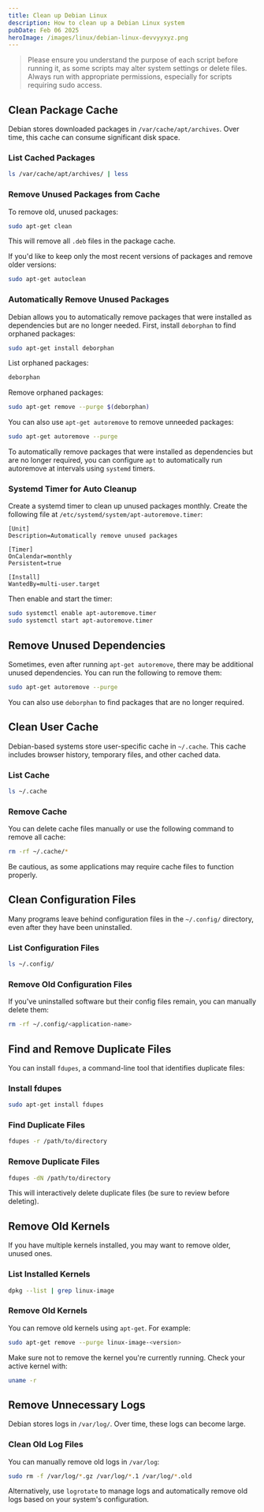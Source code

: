 ```yaml
---
title: Clean up Debian Linux
description: How to clean up a Debian Linux system
pubDate: Feb 06 2025
heroImage: /images/linux/debian-linux-devvyyxyz.png
---
```

> Please ensure you understand the purpose of each script before running it, as some scripts may alter system settings or delete files. Always run with appropriate permissions, especially for scripts requiring sudo access.
## Clean Package Cache
Debian stores downloaded packages in `/var/cache/apt/archives`. Over time, this cache can consume significant disk space.

### List Cached Packages
```bash
ls /var/cache/apt/archives/ | less
```

### Remove Unused Packages from Cache
To remove old, unused packages:
```bash
sudo apt-get clean
```
This will remove all `.deb` files in the package cache.

If you'd like to keep only the most recent versions of packages and remove older versions:
```bash
sudo apt-get autoclean
```

### Automatically Remove Unused Packages
Debian allows you to automatically remove packages that were installed as dependencies but are no longer needed. First, install `deborphan` to find orphaned packages:
```bash
sudo apt-get install deborphan
```

List orphaned packages:
```bash
deborphan
```

Remove orphaned packages:
```bash
sudo apt-get remove --purge $(deborphan)
```

You can also use `apt-get autoremove` to remove unneeded packages:
```bash
sudo apt-get autoremove --purge
```

To automatically remove packages that were installed as dependencies but are no longer required, you can configure `apt` to automatically run autoremove at intervals using `systemd` timers.

### Systemd Timer for Auto Cleanup
Create a systemd timer to clean up unused packages monthly. Create the following file at `/etc/systemd/system/apt-autoremove.timer`:
```
[Unit]
Description=Automatically remove unused packages

[Timer]
OnCalendar=monthly
Persistent=true

[Install]
WantedBy=multi-user.target
```

Then enable and start the timer:
```bash
sudo systemctl enable apt-autoremove.timer
sudo systemctl start apt-autoremove.timer
```

## Remove Unused Dependencies
Sometimes, even after running `apt-get autoremove`, there may be additional unused dependencies. You can run the following to remove them:

```bash
sudo apt-get autoremove --purge
```

You can also use `deborphan` to find packages that are no longer required.

## Clean User Cache
Debian-based systems store user-specific cache in `~/.cache`. This cache includes browser history, temporary files, and other cached data.

### List Cache
```bash
ls ~/.cache
```

### Remove Cache
You can delete cache files manually or use the following command to remove all cache:
```bash
rm -rf ~/.cache/*
```

Be cautious, as some applications may require cache files to function properly.

## Clean Configuration Files
Many programs leave behind configuration files in the `~/.config/` directory, even after they have been uninstalled.

### List Configuration Files
```bash
ls ~/.config/
```

### Remove Old Configuration Files
If you've uninstalled software but their config files remain, you can manually delete them:
```bash
rm -rf ~/.config/<application-name>
```

## Find and Remove Duplicate Files
You can install `fdupes`, a command-line tool that identifies duplicate files:

### Install fdupes
```bash
sudo apt-get install fdupes
```

### Find Duplicate Files
```bash
fdupes -r /path/to/directory
```

### Remove Duplicate Files
```bash
fdupes -dN /path/to/directory
```
This will interactively delete duplicate files (be sure to review before deleting).

## Remove Old Kernels
If you have multiple kernels installed, you may want to remove older, unused ones.

### List Installed Kernels
```bash
dpkg --list | grep linux-image
```

### Remove Old Kernels
You can remove old kernels using `apt-get`. For example:
```bash
sudo apt-get remove --purge linux-image-<version>
```
Make sure not to remove the kernel you're currently running. Check your active kernel with:
```bash
uname -r
```

## Remove Unnecessary Logs
Debian stores logs in `/var/log/`. Over time, these logs can become large.

### Clean Old Log Files
You can manually remove old logs in `/var/log`:
```bash
sudo rm -f /var/log/*.gz /var/log/*.1 /var/log/*.old
```

Alternatively, use `logrotate` to manage logs and automatically remove old logs based on your system's configuration.